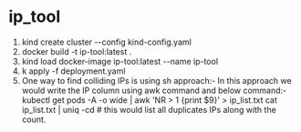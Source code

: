 # ip_tool

1. kind create cluster --config kind-config.yaml
2. docker build -t ip-tool:latest .
3. kind load docker-image ip-tool:latest --name ip-tool
4. k apply -f deployment.yaml
5. One way to find colliding IPs is using sh approach:-
   In this approach we would write the IP column using awk command and below command:-
      kubectl get pods -A -o wide | awk 'NR > 1 {print $9}' > ip_list.txt
      cat ip_list.txt | uniq -cd # this would list all duplicates IPs along with the count.
   

